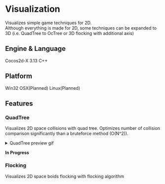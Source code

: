 # Visualization
Visualizes simple game techniques for 2D.<br>
Although everything is made for 2D, some techniques can be expanded to 3D (i.e. QuadTree to OcTree or 3D flocking with additional axis)

## Engine & Language
Cocos2d-X 3.13
C++

## Platform
Win32
OSX(Planned)
Linux(Planned)

## Features
### QuadTree
Visualizes 2D space collisions with quad tree. Optimizes number of collision comparison significantly than a bruteforce method (O(N^2)).<br>
<details> 
  <summary>QuadTree preview gif</summary>
   ![QuadTree Preview](https://github.com/bsy6766/Visualization/blob/master/gifs/QuadTree.gif)
</details>

**In Progress**
### Flocking
Visualizes 2D space boids flocking with flocking algorithm

